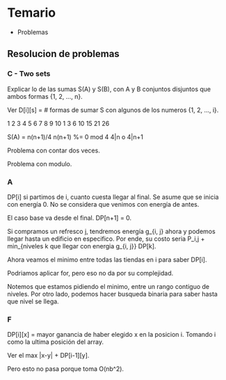 # Temario

- Problemas

## Resolucion de problemas

### C - Two sets

Explicar lo de las sumas S(A) y S(B), con A y B conjuntos disjuntos que ambos formas {1, 2, ..., n}.

Ver D[i][s] = # formas de sumar S con algunos de los numeros {1, 2, ..., i}.

1 2 3 4  5  6  7  8 9 10
1 3 6 10 15 21 26

S(A) = n(n+1)/4
n(n+1) %= 0 mod 4
4|n o 4|n+1

Problema con contar dos veces.

Problema con modulo.

### A

DP[i] si partimos de i, cuanto cuesta llegar al final. Se asume que se inicia con energía 0. No se considera que venimos con energía de antes.

El caso base va desde el final. DP[n+1] = 0.

Si compramos un refresco j, tendremos energía g_{i, j} ahora y podemos llegar hasta un edificio en especifico. Por ende, su costo seria P_i,j + min_{niveles k que llegar con energia g_{i, j}} DP[k].

Ahora veamos el minimo entre todas las tiendas en i para saber DP[i].

Podriamos aplicar for, pero eso no da por su complejidad.

Notemos que estamos pidiendo el minimo, entre un rango contiguo de niveles. Por otro lado, podemos hacer busqueda binaria para saber hasta que nivel se llega.

### F

DP[i][x] = mayor ganancia de haber elegido x en la posicion i. Tomando i como la ultima posición del array.

Ver el max |x-y| + DP[i-1][y].

Pero esto no pasa porque toma O(nb^2).
